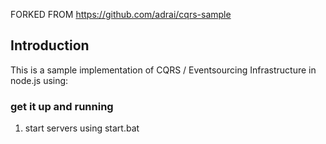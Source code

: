 FORKED FROM https://github.com/adrai/cqrs-sample

## Introduction

This is a sample implementation of CQRS / Eventsourcing Infrastructure in node.js using:

### get it up and running
        
1.  start servers using 
start.bat